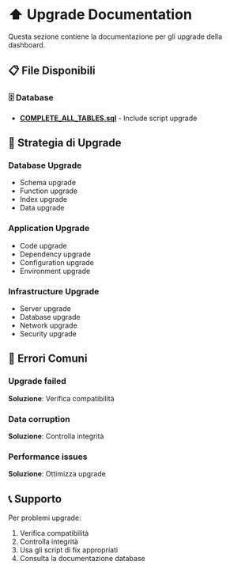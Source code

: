 # ⬆️ Upgrade Documentation

Questa sezione contiene la documentazione per gli upgrade della dashboard.

## 📋 File Disponibili

### 🗄️ Database
- **[COMPLETE_ALL_TABLES.sql](../database/COMPLETE_ALL_TABLES.sql)** - Include script upgrade

## 🎯 Strategia di Upgrade

### Database Upgrade
- Schema upgrade
- Function upgrade
- Index upgrade
- Data upgrade

### Application Upgrade
- Code upgrade
- Dependency upgrade
- Configuration upgrade
- Environment upgrade

### Infrastructure Upgrade
- Server upgrade
- Database upgrade
- Network upgrade
- Security upgrade

## 🚨 Errori Comuni

### Upgrade failed
**Soluzione**: Verifica compatibilità

### Data corruption
**Soluzione**: Controlla integrità

### Performance issues
**Soluzione**: Ottimizza upgrade

## 📞 Supporto

Per problemi upgrade:
1. Verifica compatibilità
2. Controlla integrità
3. Usa gli script di fix appropriati
4. Consulta la documentazione database

